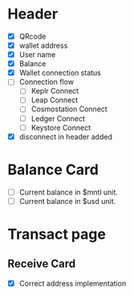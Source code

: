 <!-- make [ ] to [x] to mark as complete -->

# Header

- [x] QRcode
- [x] wallet address
- [x] User name
- [x] Balance
- [x] Wallet connection status
- [ ] Connection flow
  - [ ] Keplr Connect
  - [ ] Leap Connect
  - [ ] Cosmostation Connect
  - [ ] Ledger Connect
  - [ ] Keystore Connect
- [x] disconnect in header added

# Balance Card

- [ ] Current balance in $mntl unit.
- [ ] Current balance in $usd unit.

# Transact page

## Receive Card

- [x] Correct address implementation
